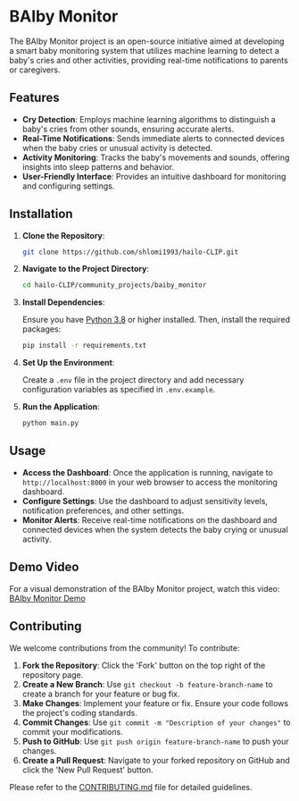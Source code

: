 
# BAIby Monitor

The BAIby Monitor project is an open-source initiative aimed at developing a smart baby monitoring system that utilizes machine learning to detect a baby's cries and other activities, providing real-time notifications to parents or caregivers.

## Features

- **Cry Detection**: Employs machine learning algorithms to distinguish a baby's cries from other sounds, ensuring accurate alerts.
- **Real-Time Notifications**: Sends immediate alerts to connected devices when the baby cries or unusual activity is detected.
- **Activity Monitoring**: Tracks the baby's movements and sounds, offering insights into sleep patterns and behavior.
- **User-Friendly Interface**: Provides an intuitive dashboard for monitoring and configuring settings.

## Installation

1. **Clone the Repository**:

   ```bash
   git clone https://github.com/shlomi1993/hailo-CLIP.git
   ```

2. **Navigate to the Project Directory**:

   ```bash
   cd hailo-CLIP/community_projects/baiby_monitor
   ```

3. **Install Dependencies**:

   Ensure you have [Python 3.8](https://www.python.org/downloads/release/python-380/) or higher installed. Then, install the required packages:

   ```bash
   pip install -r requirements.txt
   ```

4. **Set Up the Environment**:

   Create a `.env` file in the project directory and add necessary configuration variables as specified in `.env.example`.

5. **Run the Application**:

   ```bash
   python main.py
   ```

## Usage

- **Access the Dashboard**: Once the application is running, navigate to `http://localhost:8000` in your web browser to access the monitoring dashboard.
- **Configure Settings**: Use the dashboard to adjust sensitivity levels, notification preferences, and other settings.
- **Monitor Alerts**: Receive real-time notifications on the dashboard and connected devices when the system detects the baby crying or unusual activity.

## Demo Video

For a visual demonstration of the BAIby Monitor project, watch this video:
[BAIby Monitor Demo](https://youtu.be/sXgL5g_A-u0)

## Contributing

We welcome contributions from the community! To contribute:

1. **Fork the Repository**: Click the 'Fork' button on the top right of the repository page.
2. **Create a New Branch**: Use `git checkout -b feature-branch-name` to create a branch for your feature or bug fix.
3. **Make Changes**: Implement your feature or fix. Ensure your code follows the project's coding standards.
4. **Commit Changes**: Use `git commit -m "Description of your changes"` to commit your modifications.
5. **Push to GitHub**: Use `git push origin feature-branch-name` to push your changes.
6. **Create a Pull Request**: Navigate to your forked repository on GitHub and click the 'New Pull Request' button.

Please refer to the [CONTRIBUTING.md](CONTRIBUTING.md) file for detailed guidelines.
